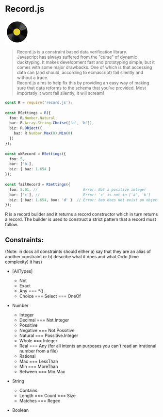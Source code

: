 # Record.js

![logo](logo.png)

> Record.js is a constraint based data verification library. <br>
> Javascript has always suffered from the "curse" of dynamic ducktyping. It makes development fast and prototyping simple, but it comes with some major drawbacks. One of which is that accessing data can (and should, according to ecmascript) fail silently and without a trace. <br>
> Record.js aims to help fix this by providing an easy way of making sure that data reforms to the schema that you've provided. Most importatly it wont fail silently, it will scream!

```ts
const R = require('record.js');

const RSettings = R({
  foo: R.Number.Natural, 
  bar: R.Array.String.Choise(['a', 'b']), 
  biz: R.Object({
    baz: R.Number.Max(8).Min(0)
  })
});

const okRecord = RSettings({
  foo: 5,
  bar: ['b'], 
  biz: { baz: 1.654 }
});

const failRecord = RSettings({
  foo: 5.01, //                     Error: Not a positive integer
  bar: ['c'], //                    Error: 'c' is not in ['a', 'b'] 
  biz: { baz: 1.654, boo: 'd' }  // Error: boo does not exist on object biz
});
```

R is a record builder and it returns a record constructor which in turn returns a record. 
The builder is used to construct a strict pattern that a record must follow. 

## Constraints: 
(Note: in docs all constraints should either a) say that they are an alias of another constraint or b) describe what it does and what Ordo (time complexity) it has) 

* [AllTypes] 
	* Not
	* Exact
	* Any === *() 
	* Choice === Select === OneOf 

* Number
	* Integer
	* Decimal === Not.Integer
	* Possitive
	* Negative === Not.Possitive
	* Natural === Possitive.Integer
	* Whole === Integer
	* Real === Any (for all intents an purposes you can't read an irrational number from a file) 
	* Rational 
	* Max === LessThan 
	* Min === MoreThan 
	* Between === Min.Max

* String
	* Contains
	* Length === Count === Size
	* Matches === Regex

* Boolean 
